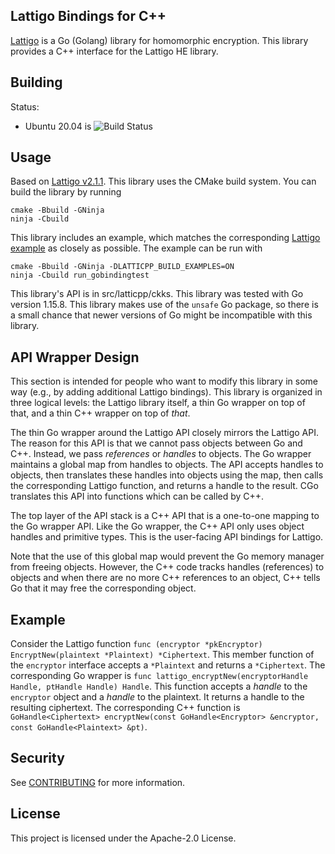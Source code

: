 ## Lattigo Bindings for C++

[Lattigo](https://github.com/ldsec/lattigo) is a Go (Golang) library for homomorphic encryption. This library provides a C++ interface for the Lattigo HE library.

## Building
Status:
* Ubuntu 20.04 is
![Build Status](https://codebuild.us-west-2.amazonaws.com/badges?uuid=eyJlbmNyeXB0ZWREYXRhIjoiVkVjR3d0UVVQKys0Rk5sUy9UVEUyNGRhbUJoSWdTZ2pXdXpYVlQ5RVVpYXBraFdkOWpTNHk1QUljUy90a3JIMS84UERuaVBIR2ZOWVJjN2N6QzFFMzZVPSIsIml2UGFyYW1ldGVyU3BlYyI6IjNxdENBZlZNU210VHdndHciLCJtYXRlcmlhbFNldFNlcmlhbCI6MX0%3D&branch=main)

## Usage
Based on [Lattigo v2.1.1](https://github.com/ldsec/lattigo/releases/tag/v2.1.1).
This library uses the CMake build system. You can build the library by running

```!sh
cmake -Bbuild -GNinja
ninja -Cbuild
```

This library includes an example, which matches the corresponding [Lattigo example](https://github.com/ldsec/lattigo/blob/fa4175901a31d20b5336e7705e6a1243d0477e62/examples/ckks/sigmoid/main.go) as closely as possible.
The example can be run with
```!sh
cmake -Bbuild -GNinja -DLATTICPP_BUILD_EXAMPLES=ON
ninja -Cbuild run_gobindingtest
```

This library's API is in src/latticpp/ckks. This library was tested with Go version 1.15.8. This library makes use of the `unsafe` Go package, so there is a small chance that newer versions of Go might be incompatible with this library.

## API Wrapper Design
This section is intended for people who want to modify this library in some way (e.g., by adding additional Lattigo bindings). This library is organized in three logical levels: the Lattigo library itself, a thin Go wrapper on top of that, and a thin C++ wrapper on top of *that*.

The thin Go wrapper around the Lattigo API closely mirrors the Lattigo API. The reason for this API is that we cannot pass objects between Go and C++. Instead, we pass *references* or *handles* to objects. The Go wrapper maintains a global map from handles to objects. The API accepts handles to objects, then translates these handles into objects using the map, then calls the corresponding Lattigo function, and returns a handle to the result. CGo translates this API into functions which can be called by C++.

The top layer of the API stack is a C++ API that is a one-to-one mapping to the Go wrapper API. Like the Go wrapper, the C++ API only uses object handles and primitive types. This is the user-facing API bindings for Lattigo.

Note that the use of this global map would prevent the Go memory manager from freeing objects. However, the C++ code tracks handles (references) to objects and when there are no more C++ references to an object, C++ tells Go that it may free the corresponding object.

## Example
Consider the Lattigo function `func (encryptor *pkEncryptor) EncryptNew(plaintext *Plaintext) *Ciphertext`. This member function of the `encryptor` interface accepts a `*Plaintext` and returns a `*Ciphertext`. The corresponding Go wrapper is `func lattigo_encryptNew(encryptorHandle Handle, ptHandle Handle) Handle`. This function accepts a *handle* to the `encryptor` object and a *handle* to the plaintext. It returns a handle to the resulting ciphertext. The corresponding C++ function is
`GoHandle<Ciphertext> encryptNew(const GoHandle<Encryptor> &encryptor, const GoHandle<Plaintext> &pt)`.

## Security

See [CONTRIBUTING](CONTRIBUTING.md#security-issue-notifications) for more information.

## License

This project is licensed under the Apache-2.0 License.
